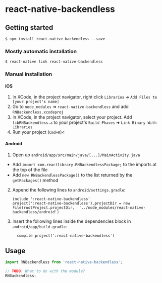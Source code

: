 
# react-native-backendless

## Getting started

`$ npm install react-native-backendless --save`

### Mostly automatic installation

`$ react-native link react-native-backendless`

### Manual installation


#### iOS

1. In XCode, in the project navigator, right click `Libraries` ➜ `Add Files to [your project's name]`
2. Go to `node_modules` ➜ `react-native-backendless` and add `RNBackendless.xcodeproj`
3. In XCode, in the project navigator, select your project. Add `libRNBackendless.a` to your project's `Build Phases` ➜ `Link Binary With Libraries`
4. Run your project (`Cmd+R`)<

#### Android

1. Open up `android/app/src/main/java/[...]/MainActivity.java`
  - Add `import com.reactlibrary.RNBackendlessPackage;` to the imports at the top of the file
  - Add `new RNBackendlessPackage()` to the list returned by the `getPackages()` method
2. Append the following lines to `android/settings.gradle`:
  	```
  	include ':react-native-backendless'
  	project(':react-native-backendless').projectDir = new File(rootProject.projectDir, 	'../node_modules/react-native-backendless/android')
  	```
3. Insert the following lines inside the dependencies block in `android/app/build.gradle`:
  	```
      compile project(':react-native-backendless')
  	```

## Usage
```javascript
import RNBackendless from 'react-native-backendless';

// TODO: What to do with the module?
RNBackendless;
```
  